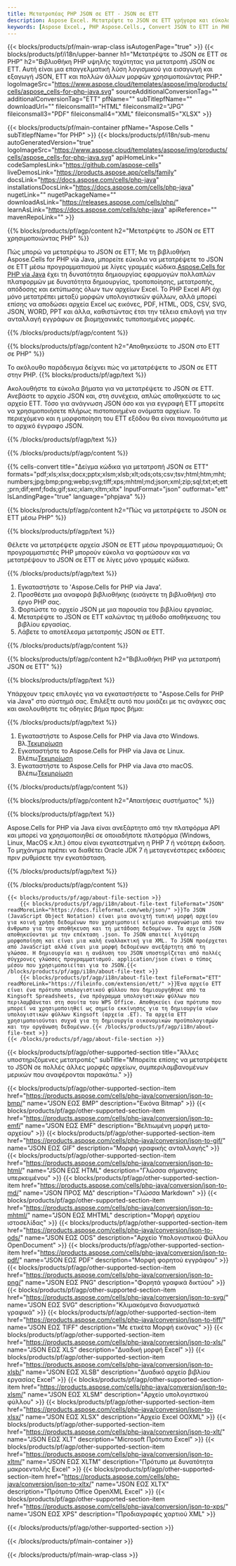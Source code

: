 ```yaml
---
title: Μετατροπέας PHP JSON σε ETT - JSON σε ETT
description: Aspose Excel. Μετατρέψτε το JSON σε ETT γρήγορα και εύκολα με το Aspose.Cells. PHP JSON σε ETT. PHP Αποθήκευση JSON στο ETT. Αποθηκεύστε το JSON ως ETT χρησιμοποιώντας PHP.
keywords: [Aspose Excel., PHP Aspose.Cells., Convert JSON to ETT in PHP., Save JSON to ETT using PHP., PHP JSON to ETT saveformat., JSON to ETT Converter., PHP Save JSON as ETT]
---
```

{{< blocks/products/pf/main-wrap-class isAutogenPage="true" >}}
{{< blocks/products/pf/i18n/upper-banner h1="Μετατρέψτε το JSON σε ETT σε PHP" h2="Βιβλιοθήκη PHP υψηλής ταχύτητας για μετατροπή JSON σε ETT. Αυτή είναι μια επαγγελματική λύση λογισμικού για εισαγωγή και εξαγωγή JSON, ETT και πολλών άλλων μορφών χρησιμοποιώντας PHP." logoImageSrc="https://www.aspose.cloud/templates/aspose/img/products/cells/aspose_cells-for-php-java.svg" sourceAdditionalConversionTag="" additionalConversionTag="ETT" pfName="" subTitlepfName="" downloadUrl="" fileiconsmall1="HTML" fileiconsmall2="JPG" fileiconsmall3="PDF" fileiconsmall4="XML" fileiconsmall5="XLSX" >}}

{{< blocks/products/pf/main-container pfName="Aspose.Cells " subTitlepfName="for PHP" >}}
{{< blocks/products/pf/i18n/sub-menu autoGeneratedVersion="true" logoImageSrc="https://www.aspose.cloud/templates/aspose/img/products/cells/aspose_cells-for-php-java.svg" apiHomeLink="" codeSamplesLink="https://github.com/aspose-cells" liveDemosLink="https://products.aspose.app/cells/family" docsLink="https://docs.aspose.com/cells/php-java" installationsDocsLink="https://docs.aspose.com/cells/php-java" nugetLink="" nugetPackageName="" downloadAsLink="https://releases.aspose.com/cells/php/" learnAsLink="https://docs.aspose.com/cells/php-java" apiReference="" mavenRepoLink="" >}}


{{% blocks/products/pf/agp/content h2="Μετατρέψτε το JSON σε ETT χρησιμοποιώντας PHP" %}}

 Πώς μπορώ να μετατρέψω το JSON σε ETT; Με τη βιβλιοθήκη Aspose.Cells for PHP via Java, μπορείτε εύκολα να μετατρέψετε το JSON σε ETT μέσω προγραμματισμού με λίγες γραμμές κώδικα.[Aspose.Cells for PHP via Java](https://products.aspose.com/cells/php-java/) έχει τη δυνατότητα δημιουργίας εφαρμογών πολλαπλών πλατφορμών με δυνατότητα δημιουργίας, τροποποίησης, μετατροπής, απόδοσης και εκτύπωσης όλων των αρχείων Excel. Το PHP Excel API όχι μόνο μετατρέπει μεταξύ μορφών υπολογιστικών φύλλων, αλλά μπορεί επίσης να αποδώσει αρχεία Excel ως εικόνες, PDF, HTML, ODS, CSV, SVG, JSON, WORD, PPT και άλλα, καθιστώντας έτσι την τέλεια επιλογή για την ανταλλαγή εγγράφων σε βιομηχανικές τυποποιημένες μορφές.
 
{{% /blocks/products/pf/agp/content %}}

{{% blocks/products/pf/agp/content h2="Αποθηκεύστε το JSON στο ETT σε PHP" %}}

Το ακόλουθο παράδειγμα δείχνει πώς να μετατρέψετε το JSON σε ETT στην PHP.
{{% blocks/products/pf/agp/text %}}

Ακολουθήστε τα εύκολα βήματα για να μετατρέψετε το JSON σε ETT. Ανεβάστε το αρχείο JSON και, στη συνέχεια, απλώς αποθηκεύστε το ως αρχείο ETT. Τόσο για ανάγνωση JSON όσο και για εγγραφή ETT μπορείτε να χρησιμοποιήσετε πλήρως πιστοποιημένα ονόματα αρχείων. Το περιεχόμενο και η μορφοποίηση του ETT εξόδου θα είναι πανομοιότυπα με το αρχικό έγγραφο JSON.

{{% /blocks/products/pf/agp/text %}}

{{% /blocks/products/pf/agp/content %}}

{{% cells-convert title="Δείγμα κώδικα για μετατροπή JSON σε ETT" formats="pdf;xls;xlsx;docx;pptx;xlsm;xlsb;xlt;ods;ots;csv;tsv;html;htm;mht;numbers;jpg;bmp;png;webp;svg;tiff;xps;mhtml;md;json;xml;zip;sql;txt;et;ett;prn;dif;emf;fods;gif;sxc;xlam;xltm;xltx" InputFormat="json" outformat="ett" IsLandingPage="true" language="phpjava" %}}

{{% blocks/products/pf/agp/content h2="Πώς να μετατρέψετε το JSON σε ETT μέσω PHP" %}}

{{% blocks/products/pf/agp/text %}}

Θέλετε να μετατρέψετε αρχεία JSON σε ETT μέσω προγραμματισμού; Οι προγραμματιστές PHP μπορούν εύκολα να φορτώσουν και να μετατρέψουν το JSON σε ETT σε λίγες μόνο γραμμές κώδικα.

{{% /blocks/products/pf/agp/text %}}

1.  Εγκαταστήστε το 'Aspose.Cells for PHP via Java'.
1.  Προσθέστε μια αναφορά βιβλιοθήκης (εισάγετε τη βιβλιοθήκη) στο έργο PHP σας.
1.  Φορτώστε το αρχείο JSON με μια παρουσία του βιβλίου εργασίας.
1.  Μετατρέψτε το JSON σε ETT καλώντας τη μέθοδο αποθήκευσης του βιβλίου εργασίας.
1.  Λάβετε το αποτέλεσμα μετατροπής JSON σε ETT.

{{% /blocks/products/pf/agp/content %}}

{{% blocks/products/pf/agp/content h2="Βιβλιοθήκη PHP για μετατροπή JSON σε ETT" %}}

{{% blocks/products/pf/agp/text %}}

Υπάρχουν τρεις επιλογές για να εγκαταστήσετε το "Aspose.Cells for PHP via Java" στο σύστημά σας. Επιλέξτε αυτό που μοιάζει με τις ανάγκες σας και ακολουθήστε τις οδηγίες βήμα προς βήμα:

{{% /blocks/products/pf/agp/text %}}

1.  Εγκαταστήστε το Aspose.Cells for PHP via Java στο Windows. Βλ.[Τεκμηρίωση](https://docs.aspose.com/cells/php-java/setup-and-installation-guidelines/#windows)
1.  Εγκαταστήστε το Aspose.Cells for PHP via Java σε Linux. Βλέπω[Τεκμηρίωση](https://docs.aspose.com/cells/php-java/setup-and-installation-guidelines/#linux)
1.  Εγκαταστήστε το Aspose.Cells for PHP via Java στο macOS. Βλέπω[Τεκμηρίωση](https://docs.aspose.com/cells/php-java/setup-and-installation-guidelines/#mac)

{{% /blocks/products/pf/agp/content %}}

{{% blocks/products/pf/agp/content h2="Απαιτήσεις συστήματος" %}}

{{% blocks/products/pf/agp/text %}}

Aspose.Cells for PHP via Java είναι ανεξάρτητο από την πλατφόρμα API και μπορεί να χρησιμοποιηθεί σε οποιαδήποτε πλατφόρμα (Windows, Linux, MacOS κ.λπ.) όπου είναι εγκατεστημένη η PHP 7 ή νεότερη έκδοση. Το μηχάνημα πρέπει να διαθέτει Oracle JDK 7 ή μεταγενέστερες εκδόσεις πριν ρυθμίσετε την εγκατάσταση.
 
{{% /blocks/products/pf/agp/text %}}


{{% /blocks/products/pf/agp/content %}}

<!-- aboutfile Starts -->
    {{< blocks/products/pf/agp/about-file-section >}}
        {{< blocks/products/pf/agp/i18n/about-file-text fileFormat="JSON" readMoreLink="https://docs.fileformat.com/web/json/" >}}Το JSON (JavaScript Object Notation) είναι μια ανοιχτή τυπική μορφή αρχείου για κοινή χρήση δεδομένων που χρησιμοποιεί κείμενο αναγνώσιμο από τον άνθρωπο για την αποθήκευση και τη μετάδοση δεδομένων. Τα αρχεία JSON αποθηκεύονται με την επέκταση .json. Το JSON απαιτεί λιγότερη μορφοποίηση και είναι μια καλή εναλλακτική για XML. Το JSON προέρχεται από JavaScript αλλά είναι μια μορφή δεδομένων ανεξάρτητη από τη γλώσσα. Η δημιουργία και η ανάλυση του JSON υποστηρίζεται από πολλές σύγχρονες γλώσσες προγραμματισμού. application/json είναι ο τύπος μέσου που χρησιμοποιείται για το JSON.{{< /blocks/products/pf/agp/i18n/about-file-text >}}
        {{< blocks/products/pf/agp/i18n/about-file-text fileFormat="ETT" readMoreLink="https://fileinfo.com/extension/ett/" >}}Ένα αρχείο ETT είναι ένα πρότυπο υπολογιστικού φύλλου που δημιουργήθηκε από τα Kingsoft Spreadsheets, ένα πρόγραμμα υπολογιστικών φύλλων που περιλαμβάνεται στη σουίτα του WPS Office. Αποθηκεύει ένα πρότυπο που μπορεί να χρησιμοποιηθεί ως σημείο εκκίνησης για τη δημιουργία νέων υπολογιστικών φύλλων Kingsoft (αρχεία .ET). Τα αρχεία ETT χρησιμοποιούνται συχνά για τη δημιουργία οικονομικών προϋπολογισμών και την οργάνωση δεδομένων.{{< /blocks/products/pf/agp/i18n/about-file-text >}}
    {{< /blocks/products/pf/agp/about-file-section >}}
<!-- aboutfile Ends -->

{{< blocks/products/pf/agp/other-supported-section title="Άλλες υποστηριζόμενες μετατροπές" subTitle="Μπορείτε επίσης να μετατρέψετε το JSON σε πολλές άλλες μορφές αρχείων, συμπεριλαμβανομένων μερικών που αναφέρονται παρακάτω." >}}

{{< blocks/products/pf/agp/other-supported-section-item href="https://products.aspose.com/cells/php-java/conversion/json-to-bmp/" name="JSON ΕΩΣ BMP" description="Εικόνα Bitmap" >}}
{{< blocks/products/pf/agp/other-supported-section-item href="https://products.aspose.com/cells/php-java/conversion/json-to-emf/" name="JSON ΕΩΣ EMF" description="Βελτιωμένη μορφή μετα-αρχείου" >}}
{{< blocks/products/pf/agp/other-supported-section-item href="https://products.aspose.com/cells/php-java/conversion/json-to-gif/" name="JSON ΕΩΣ GIF" description="Μορφή γραφικής ανταλλαγής" >}}
{{< blocks/products/pf/agp/other-supported-section-item href="https://products.aspose.com/cells/php-java/conversion/json-to-html/" name="JSON ΕΩΣ HTML" description="Γλώσσα σήμανσης υπερκειμένου" >}}
{{< blocks/products/pf/agp/other-supported-section-item href="https://products.aspose.com/cells/php-java/conversion/json-to-md/" name="JSON ΠΡΟΣ ΜΔ" description="Γλώσσα Markdown" >}}
{{< blocks/products/pf/agp/other-supported-section-item href="https://products.aspose.com/cells/php-java/conversion/json-to-mhtml/" name="JSON ΕΩΣ MHTML" description="Μορφή αρχείου ιστοσελίδας" >}}
{{< blocks/products/pf/agp/other-supported-section-item href="https://products.aspose.com/cells/php-java/conversion/json-to-ods/" name="JSON ΕΩΣ ODS" description="Αρχείο Υπολογιστικού Φύλλου OpenDocument" >}}
{{< blocks/products/pf/agp/other-supported-section-item href="https://products.aspose.com/cells/php-java/conversion/json-to-pdf/" name="JSON ΕΩΣ PDF" description="Μορφή φορητού εγγράφου" >}}
{{< blocks/products/pf/agp/other-supported-section-item href="https://products.aspose.com/cells/php-java/conversion/json-to-png/" name="JSON ΕΩΣ PNG" description="Φορητά γραφικά δικτύου" >}}
{{< blocks/products/pf/agp/other-supported-section-item href="https://products.aspose.com/cells/php-java/conversion/json-to-svg/" name="JSON ΕΩΣ SVG" description="Κλιμακόμενα διανυσματικά γραφικά" >}}
{{< blocks/products/pf/agp/other-supported-section-item href="https://products.aspose.com/cells/php-java/conversion/json-to-tiff/" name="JSON ΕΩΣ TIFF" description="Με ετικέτα Μορφή εικόνας" >}}
{{< blocks/products/pf/agp/other-supported-section-item href="https://products.aspose.com/cells/php-java/conversion/json-to-xls/" name="JSON ΕΩΣ XLS" description="Δυαδική μορφή Excel" >}}
{{< blocks/products/pf/agp/other-supported-section-item href="https://products.aspose.com/cells/php-java/conversion/json-to-xlsb/" name="JSON ΕΩΣ XLSB" description="Δυαδικό αρχείο βιβλίου εργασίας Excel" >}}
{{< blocks/products/pf/agp/other-supported-section-item href="https://products.aspose.com/cells/php-java/conversion/json-to-xlsm/" name="JSON ΕΩΣ XLSM" description="Αρχείο υπολογιστικού φύλλου" >}}
{{< blocks/products/pf/agp/other-supported-section-item href="https://products.aspose.com/cells/php-java/conversion/json-to-xlsx/" name="JSON ΕΩΣ XLSX" description="Αρχείο Excel OOXML" >}}
{{< blocks/products/pf/agp/other-supported-section-item href="https://products.aspose.com/cells/php-java/conversion/json-to-xlt/" name="JSON ΕΩΣ XLT" description="Microsoft Πρότυπο Excel" >}}
{{< blocks/products/pf/agp/other-supported-section-item href="https://products.aspose.com/cells/php-java/conversion/json-to-xltm/" name="JSON ΕΩΣ XLTM" description="Πρότυπο με δυνατότητα μακροεντολής Excel" >}}
{{< blocks/products/pf/agp/other-supported-section-item href="https://products.aspose.com/cells/php-java/conversion/json-to-xltx/" name="JSON ΕΩΣ XLTX" description="Πρότυπο Office OpenXML Excel" >}}
{{< blocks/products/pf/agp/other-supported-section-item href="https://products.aspose.com/cells/php-java/conversion/json-to-xps/" name="JSON ΕΩΣ XPS" description="Προδιαγραφές χαρτιού XML" >}}

{{< /blocks/products/pf/agp/other-supported-section >}}

{{< /blocks/products/pf/main-container >}}
    
{{< /blocks/products/pf/main-wrap-class >}}
